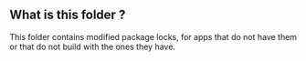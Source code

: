 ## What is this folder ?

This folder contains modified package locks, for apps that do not have them or that do not build with the ones they have.
